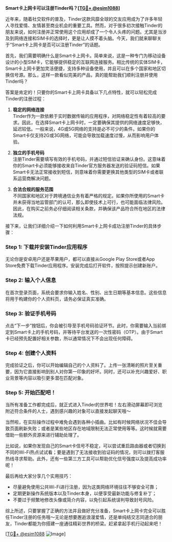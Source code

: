 **Smart卡上网卡可以注册Tinder吗？[[TG💪+ @esim1088](https://t.me/s/esim1088)]**

近年来，随着社交软件的普及，Tinder这款风靡全球的交友应用成为了许多年轻人寻找爱情、友情甚至商业机会的重要工具。然而，对于很多初次接触Tinder的朋友来说，如何注册并正常使用这个应用却成了一个令人头疼的问题。尤其是当涉及到网络连接和SIM卡的选择时，更是让人摸不着头脑。今天，我们就来聊聊关于“Smart卡上网卡是否可以注册Tinder”的话题。

首先，我们需要明确什么是Smart卡上网卡。简单来说，这是一种专门为移动设备设计的小型SIM卡，它能够提供稳定的互联网连接服务。相比传统的实体SIM卡，Smart卡上网卡更加灵活便捷，支持多种设备使用，并且可以在多个国家和地区切换信号源。那么，这样一款看似完美的产品，真的能帮助我们顺利注册并使用Tinder吗？

答案是肯定的！只要你的Smart卡上网卡具备以下几点特性，就可以轻松完成Tinder的注册过程：

1. **稳定的网络连接**  
   Tinder作为一款依赖于实时数据传输的应用程序，对网络稳定性有着较高的要求。因此，在选择Smart卡上网卡时，一定要确保其提供的网络速度足够快，延迟较低。一般来说，4G或5G网络的支持是必不可少的条件。如果你的Smart卡仅支持2G或3G网络，可能会导致加载速度过慢，从而影响用户体验。

2. **独立的手机号码**  
   注册Tinder需要填写有效的手机号码，并通过短信验证来确认身份。这意味着你的Smart卡必须能够接收来自Tinder官方服务器发送的验证码短信。如果Smart卡无法正常接收到短信，则意味着你需要更换其他类型的SIM卡或者联系运营商解决问题。

3. **合法合规的服务范围**  
   不同国家和地区对于跨境通信业务有着严格的规定。如果你所使用的Smart卡并未获得当地监管部门的认可，那么即使技术上可行，也可能面临法律风险。因此，在购买之前务必仔细阅读相关条款，并确保该产品符合所在地区的法律法规。

接下来，让我们详细介绍一下如何利用Smart卡上网卡成功注册Tinder的具体步骤：

### Step 1: 下载并安装Tinder应用程序  
无论你是安卓用户还是苹果用户，都可以直接从Google Play Store或者App Store免费下载Tinder应用程序。安装完成后打开软件，按照提示创建新账户。

### Step 2: 输入个人信息  
在首次登录页面，系统会要求你输入姓名、性别、出生日期等基本信息。这些信息将用于构建你的个人资料页，请务必保证真实准确。

### Step 3: 验证手机号码  
点击“下一步”按钮后，你会被引导至手机号码验证环节。此时，你需要输入当前绑定到Smart卡上的手机号码，并等待平台发送的一次性密码（OTP）。由于Smart卡已经预先配置好相关参数，所以通常情况下不会出现任何障碍。

### Step 4: 创建个人资料  
完成验证之后，你可以开始编辑自己的个人资料了。上传一张清晰的照片至关重要，因为它直接影响到别人对你第一印象的好坏。同时，还可以补充兴趣爱好、职业背景等内容以吸引更多潜在匹配对象。

### Step 5: 开始匹配吧！  
当所有准备工作都完成后，就正式进入Tinder的世界啦！左右滑动屏幕即可浏览附近符合条件的人士，遇到感兴趣的对象可以直接发起聊天哦～

当然啦，在实际操作过程中难免会遇到各种小插曲。比如有时候网络状况不佳会导致页面刷新失败；或者是某些地区存在地域限制无法正常使用等等。这时候就需要借助一些额外资源来进行辅助处理了。

比如说，如果你发现自己的Smart卡信号不稳定，可以尝试重启路由器或者切换到不同的Wi-Fi热点试试看；要是遇到了无法接收到验证码的情况，则可以拨打客服热线寻求帮助。此外，还有一些第三方工具可以帮助优化信号强度以及提高成功率呢！

最后再给大家分享几个实用技巧：
- 尽量避免使用公共Wi-Fi进行注册，因为这类网络环境往往不够安全可靠；
- 定期更新操作系统版本以及Tinder本身，以便享受最新功能与修复补丁；
- 不要过于频繁地修改头像或简介内容，以免引起系统误判导致封号风险。

综上所述，只要掌握了正确的方法并且做好充分准备，Smart卡上网卡完全可以胜任Tinder注册的任务哦～无论是想要邂逅浪漫爱情，还是单纯结交志同道合的朋友，Tinder都能为你搭建一座通往精彩世界的桥梁。赶紧拿起手机行动起来吧！

[[TG💪+ @esim1088](https://t.me/s/esim1088) ![Image](https://i.postimg.cc/4NQfJmqS/Snipaste-2025-05-13-00-14-12.png)]
